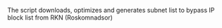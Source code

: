The script downloads, optimizes and generates subnet list to bypass IP block list from RKN (Roskomnadsor)